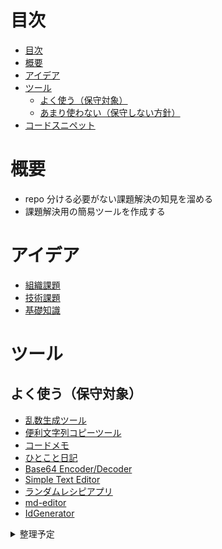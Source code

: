 # 目次

<!-- TOC -->

- [目次](#目次)
- [概要](#概要)
- [アイデア](#アイデア)
- [ツール](#ツール)
  - [よく使う（保守対象）](#よく使う保守対象)
  - [あまり使わない（保守しない方針）](#あまり使わない保守しない方針)
- [コードスニペット](#コードスニペット)

<!-- /TOC -->

# 概要

- repo 分ける必要がない課題解決の知見を溜める
- 課題解決用の簡易ツールを作成する

# アイデア

- [組織課題](https://github.com/jun0222/tools/blob/main/docs/organization-issue.md)
- [技術課題](https://github.com/jun0222/tools/blob/main/docs/tech-issue.md)
- [基礎知識](https://github.com/jun0222/tools/blob/main/docs/basic-knowledge.md)

# ツール

## よく使う（保守対象）

- [乱数生成ツール](https://tools.juns-app.com/rand/)
- [便利文字列コピーツール](https://tools.juns-app.com/debug/)
- [コードメモ](https://tools.juns-app.com/code-memo/)
- [ひとこと日記](https://nikki.juns-app.com/)
- [Base64 Encoder/Decoder](https://tools.juns-app.com/base64.html)
- [Simple Text Editor](https://tools.juns-app.com/editor)
- [ランダムレシピアプリ](https://tools.juns-app.com/ryouri)
- [md-editor](https://md.juns-app.com)
- [IdGenerator](https://id-generator.juns-app.com/)

<details><summary>整理予定</summary>

## あまり使わない（保守しない方針）

- [Todo List](https://todo.juns-app.com/)
- [logo メーカー](https://tools.juns-app.com/logo-maker.html)
- [Pomodoro Timer](https://next-tools.juns-app.com/pomodoro)
- [マインドマップ](https://next-tools.juns-app.com/mindmap)
- [CSV ビューワー](https://next-tools.juns-app.com/csvv)
- [タイマー](https://next-tools.juns-app.com/timer)

# コードスニペット

- [dayjs のサンプル](https://tools.juns-app.com/snipets/dayjs-get-date-sample/)
- [Date クラスでの timestamp 取得、clipboard へのコピー](https://tools.juns-app.com/snipets/getTimeStampFromDateClass/)
- [React の ContextAPI でダークテーマ切り替え](https://tools.juns-app.com/snipets/react-context-darkmode/)
- [react-hook-form とバリデーションのサンプル](https://next-tools.juns-app.com/rhf)
</details>
